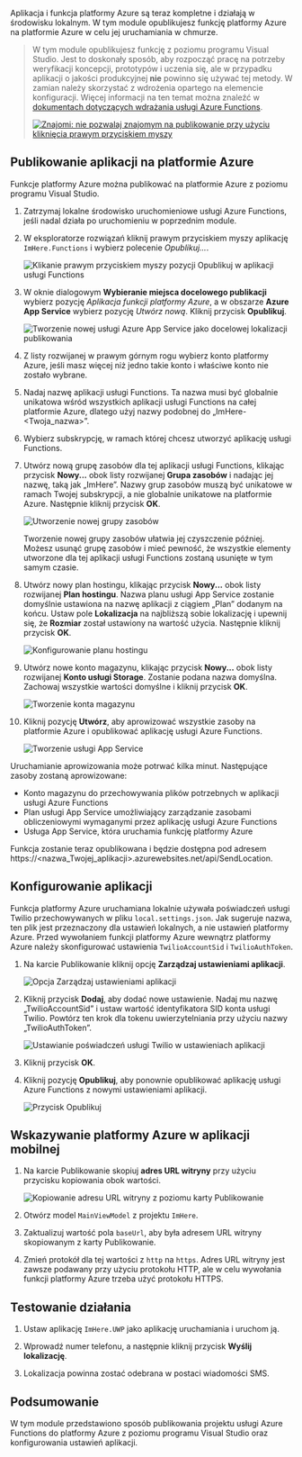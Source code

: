 Aplikacja i funkcja platformy Azure są teraz kompletne i działają w środowisku lokalnym. W tym module opublikujesz funkcję platformy Azure na platformie Azure w celu jej uruchamiania w chmurze.

> W tym module opublikujesz funkcję z poziomu programu Visual Studio. Jest to doskonały sposób, aby rozpocząć pracę na potrzeby weryfikacji koncepcji, prototypów i uczenia się, ale w przypadku aplikacji o jakości produkcyjnej **nie** powinno się używać tej metody. W zamian należy skorzystać z wdrożenia opartego na elemencie konfiguracji. Więcej informacji na ten temat można znaleźć w [dokumentach dotyczących wdrażania usługi Azure Functions](https://docs.microsoft.com/azure/azure-functions/functions-continuous-deployment).
>
> [![Znajomi: nie pozwalaj znajomym na publikowanie przy użyciu kliknięcia prawym przyciskiem myszy](../media/8-friends-dont-let-friends-publish.png)](https://damianbrady.com.au/2018/02/01/friends-dont-let-friends-right-click-publish/)

## <a name="publishing-your-app-to-azure"></a>Publikowanie aplikacji na platformie Azure

Funkcje platformy Azure można publikować na platformie Azure z poziomu programu Visual Studio.

1. Zatrzymaj lokalne środowisko uruchomieniowe usługi Azure Functions, jeśli nadal działa po uruchomieniu w poprzednim module.

2. W eksploratorze rozwiązań kliknij prawym przyciskiem myszy aplikację `ImHere.Functions` i wybierz polecenie *Opublikuj...*.

    ![Klikanie prawym przyciskiem myszy pozycji Opublikuj w aplikacji usługi Functions](../media/8-right-click-publish.png)

3. W oknie dialogowym **Wybieranie miejsca docelowego publikacji** wybierz pozycję *Aplikacja funkcji platformy Azure*, a w obszarze **Azure App Service** wybierz pozycję *Utwórz nową*. Kliknij przycisk **Opublikuj**.

    ![Tworzenie nowej usługi Azure App Service jako docelowej lokalizacji publikowania](../media/8-pick-publish-target.png)

4. Z listy rozwijanej w prawym górnym rogu wybierz konto platformy Azure, jeśli masz więcej niż jedno takie konto i właściwe konto nie zostało wybrane.

5. Nadaj nazwę aplikacji usługi Functions. Ta nazwa musi być globalnie unikatowa wśród wszystkich aplikacji usługi Functions na całej platformie Azure, dlatego użyj nazwy podobnej do „ImHere-\<Twoja_nazwa\>”.

6. Wybierz subskrypcję, w ramach której chcesz utworzyć aplikację usługi Functions.

7. Utwórz nową grupę zasobów dla tej aplikacji usługi Functions, klikając przycisk **Nowy...** obok listy rozwijanej **Grupa zasobów** i nadając jej nazwę, taką jak „ImHere”. Nazwy grup zasobów muszą być unikatowe w ramach Twojej subskrypcji, a nie globalnie unikatowe na platformie Azure. Następnie kliknij przycisk **OK**.

    ![Utworzenie nowej grupy zasobów](../media/8-create-new-resource-group.png)

   Tworzenie nowej grupy zasobów ułatwia jej czyszczenie później. Możesz usunąć grupę zasobów i mieć pewność, że wszystkie elementy utworzone dla tej aplikacji usługi Functions zostaną usunięte w tym samym czasie.

8. Utwórz nowy plan hostingu, klikając przycisk **Nowy...** obok listy rozwijanej **Plan hostingu**. Nazwa planu usługi App Service zostanie domyślnie ustawiona na nazwę aplikacji z ciągiem „Plan” dodanym na końcu. Ustaw pole **Lokalizacja** na najbliższą sobie lokalizację i upewnij się, że **Rozmiar** został ustawiony na wartość użycia. Następnie kliknij przycisk **OK**.

    ![Konfigurowanie planu hostingu](../media/8-configure-hosting-plan.png)

9. Utwórz nowe konto magazynu, klikając przycisk **Nowy...** obok listy rozwijanej **Konto usługi Storage**. Zostanie podana nazwa domyślna. Zachowaj wszystkie wartości domyślne i kliknij przycisk **OK**.

    ![Tworzenie konta magazynu](../media/8-create-storage-account.png)

10. Kliknij pozycję **Utwórz**, aby aprowizować wszystkie zasoby na platformie Azure i opublikować aplikację usługi Azure Functions.

    ![Tworzenie usługi App Service](../media/8-create-app-service.png)

Uruchamianie aprowizowania może potrwać kilka minut. Następujące zasoby zostaną aprowizowane:

* Konto magazynu do przechowywania plików potrzebnych w aplikacji usługi Azure Functions
* Plan usługi App Service umożliwiający zarządzanie zasobami obliczeniowymi wymaganymi przez aplikację usługi Azure Functions
* Usługa App Service, która uruchamia funkcję platformy Azure

Funkcja zostanie teraz opublikowana i będzie dostępna pod adresem https://<nazwa_Twojej_aplikacji>.azurewebsites.net/api/SendLocation.

## <a name="configuring-your-app"></a>Konfigurowanie aplikacji

Funkcja platformy Azure uruchamiana lokalnie używała poświadczeń usługi Twilio przechowywanych w pliku `local.settings.json`. Jak sugeruje nazwa, ten plik jest przeznaczony dla ustawień lokalnych, a nie ustawień platformy Azure. Przed wywołaniem funkcji platformy Azure wewnątrz platformy Azure należy skonfigurować ustawienia `TwilioAccountSid` i `TwilioAuthToken`.

1. Na karcie Publikowanie kliknij opcję **Zarządzaj ustawieniami aplikacji**.

    ![Opcja Zarządzaj ustawieniami aplikacji](../media/8-application-settings-option.png)

2. Kliknij przycisk **Dodaj**, aby dodać nowe ustawienie. Nadaj mu nazwę „TwilioAccountSid” i ustaw wartość identyfikatora SID konta usługi Twilio. Powtórz ten krok dla tokenu uwierzytelniania przy użyciu nazwy „TwilioAuthToken”.

    ![Ustawianie poświadczeń usługi Twilio w ustawieniach aplikacji](../media/8-set-creds-in-app-settings.png)

3. Kliknij przycisk **OK**.

4. Kliknij pozycję **Opublikuj**, aby ponownie opublikować aplikację usługi Azure Functions z nowymi ustawieniami aplikacji.

    ![Przycisk Opublikuj](../media/8-publish-application-button.png)

## <a name="pointing-the-mobile-app-to-azure"></a>Wskazywanie platformy Azure w aplikacji mobilnej

1. Na karcie Publikowanie skopiuj **adres URL witryny** przy użyciu przycisku kopiowania obok wartości.

    ![Kopiowanie adresu URL witryny z poziomu karty Publikowanie](../media/8-copy-site-url.png)

2. Otwórz model `MainViewModel` z projektu `ImHere`.

3. Zaktualizuj wartość pola `baseUrl`, aby była adresem URL witryny skopiowanym z karty Publikowanie.

4. Zmień protokół dla tej wartości z `http` na `https`. Adres URL witryny jest zawsze podawany przy użyciu protokołu HTTP, ale w celu wywołania funkcji platformy Azure trzeba użyć protokołu HTTPS.

## <a name="test-it-out"></a>Testowanie działania

1. Ustaw aplikację `ImHere.UWP` jako aplikację uruchamiania i uruchom ją.

2. Wprowadź numer telefonu, a następnie kliknij przycisk **Wyślij lokalizację**.

3. Lokalizacja powinna zostać odebrana w postaci wiadomości SMS.

## <a name="summary"></a>Podsumowanie

W tym module przedstawiono sposób publikowania projektu usługi Azure Functions do platformy Azure z poziomu programu Visual Studio oraz konfigurowania ustawień aplikacji.